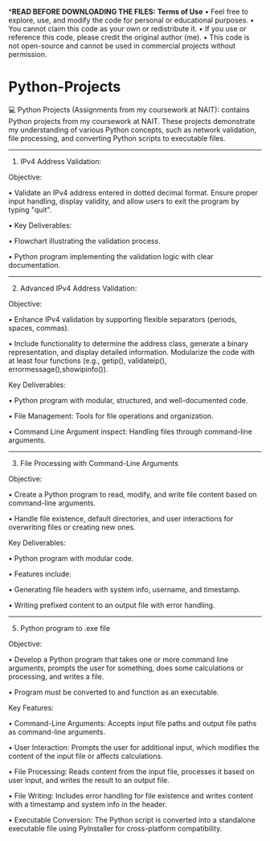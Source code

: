 ***READ BEFORE DOWNLOADING THE FILES:**
**Terms of Use**
• Feel free to explore, use, and modify the code for personal or educational purposes.
• You cannot claim this code as your own or redistribute it.
• If you use or reference this code, please credit the original author (me).
• This code is not open-source and cannot be used in commercial projects without permission.




# Python-Projects
💻 Python Projects (Assignments from my coursework at NAIT):
contains Python projects from my coursework at NAIT. These projects 
demonstrate my understanding of various Python concepts, such as network validation, file processing, and converting Python scripts to executable files.



---------------------------------------------------------------------------------------

1. IPv4 Address Validation:
   
Objective:

• Validate an IPv4 address entered in dotted decimal format. Ensure proper input handling, display validity, and allow users to exit the program by typing "quit".

• Key Deliverables:

• Flowchart illustrating the validation process.

• Python program implementing the validation logic with clear documentation.

---------------------------------------------------------------------------------------

2. Advanced IPv4 Address Validation:
   
Objective:

• Enhance IPv4 validation by supporting flexible separators (periods, spaces, commas).

• Include functionality to determine the address class, generate a binary representation, and display detailed information. Modularize the code with at least four functions (e.g., getip(), validateip(), errormessage(),showipinfo()).

Key Deliverables:

• Python program with modular, structured, and well-documented code.

• File Management: Tools for file operations and organization.

• Command Line Argument inspect: Handling files through command-line arguments.

---------------------------------------------------------------------------------------

3. File Processing with Command-Line Arguments

Objective: 

• Create a Python program to read, modify, and write file content based on command-line arguments. 

• Handle file existence, default directories, and user interactions for overwriting files or creating new ones.

Key Deliverables:

• Python program with modular code.

• Features include:

• Generating file headers with system info, username, and timestamp.

• Writing prefixed content to an output file with error handling.

---------------------------------------------------------------------------------------

5. Python program to .exe file
   
Objective:

• Develop a Python program that takes one or more command line arguments, prompts the user for something, does some calculations or processing, and writes a file.

•	Program must be converted to and function as an executable.

Key Features:

• Command-Line Arguments: Accepts input file paths and output file paths as command-line arguments.

• User Interaction: Prompts the user for additional input, which modifies the content of the input file or affects calculations.

• File Processing: Reads content from the input file, processes it based on user input, and writes the result to an output file.

• File Writing: Includes error handling for file existence and writes content with a timestamp and system info in the header.

• Executable Conversion: The Python script is converted into a standalone executable file using PyInstaller for cross-platform compatibility.

